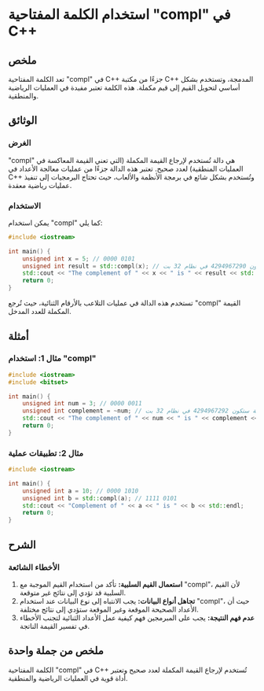 <!--
Meta Description: # استخدام الكلمة المفتاحية "compl" في C++ ## ملخص تعد الكلمة المفتاحية "compl" في C++ جزءًا من مكتبة C++ المدمجة، وتستخدم بشكل أساسي لتحويل القيم إلى ...
Meta Keywords: compl, int, std, unsigned, استخدام
-->

# استخدام الكلمة المفتاحية "compl" في C++

## ملخص
تعد الكلمة المفتاحية "compl" في C++ جزءًا من مكتبة C++ المدمجة، وتستخدم بشكل أساسي لتحويل القيم إلى قيم مكملة. هذه الكلمة تعتبر مفيدة في العمليات الرياضية والمنطقية.

## الوثائق
### الغرض
"compl" هي دالة تُستخدم لإرجاع القيمة المكملة (التي تعني القيمة المعاكسة في العمليات المنطقية) لعدد صحيح. تعتبر هذه الدالة جزءًا من عمليات معالجة الأعداد في C++ وتُستخدم بشكل شائع في برمجة الأنظمة والألعاب، حيث تحتاج البرمجيات إلى تنفيذ عمليات رياضية معقدة.

### الاستخدام
يمكن استخدام "compl" كما يلي:
```cpp
#include <iostream>

int main() {
    unsigned int x = 5; // 0000 0101
    unsigned int result = std::compl(x); // النتيجة ستكون 4294967290 في نظام 32 بت
    std::cout << "The complement of " << x << " is " << result << std::endl;
    return 0;
}
```
تستخدم هذه الدالة في عمليات التلاعب بالأرقام الثنائية، حيث تُرجع "compl" القيمة المكملة للعدد المدخل.

## أمثلة
### مثال 1: استخدام "compl"
```cpp
#include <iostream>
#include <bitset>

int main() {
    unsigned int num = 3; // 0000 0011
    unsigned int complement = ~num; // النتيجة ستكون 4294967292 في نظام 32 بت
    std::cout << "The complement of " << num << " is " << complement << std::endl;
    return 0;
}
```

### مثال 2: تطبيقات عملية
```cpp
#include <iostream>

int main() {
    unsigned int a = 10; // 0000 1010
    unsigned int b = std::compl(a); // 1111 0101
    std::cout << "Complement of " << a << " is " << b << std::endl;
    return 0;
}
```

## الشرح
### الأخطاء الشائعة
1. **استعمال القيم السلبية:** تأكد من استخدام القيم الموجبة مع "compl"، لأن القيم السلبية قد تؤدي إلى نتائج غير متوقعة.
2. **تجاهل أنواع البيانات:** يجب الانتباه إلى نوع البيانات عند استخدام "compl"، حيث أن الأعداد الصحيحة الموقعة وغير الموقعة ستؤدي إلى نتائج مختلفة.
3. **عدم فهم النتيجة:** يجب على المبرمجين فهم كيفية عمل الأعداد الثنائية لتجنب الأخطاء في تفسير القيمة الناتجة.

## ملخص من جملة واحدة
الكلمة المفتاحية "compl" في C++ تُستخدم لإرجاع القيمة المكملة لعدد صحيح وتعتبر أداة قوية في العمليات الرياضية والمنطقية.
